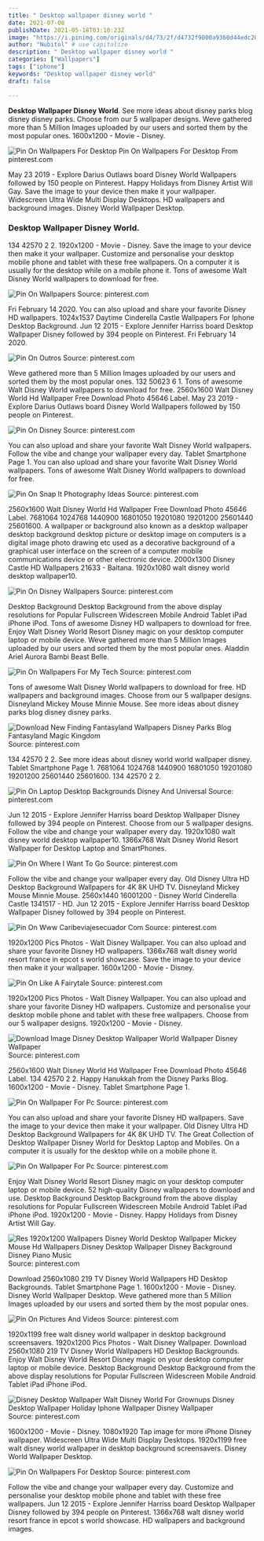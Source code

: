 ```yaml
---
title: " Desktop wallpaper disney world "
date: 2021-07-08
publishDate: 2021-05-18T03:10:23Z
image: "https://i.pinimg.com/originals/d4/73/2f/d4732f9000a9360d44edc206835c4700.jpg"
author: "Nubitol" # use capitalize
description: " Desktop wallpaper disney world "
categories: ["Wallpapers"]
tags: ["iphone"]
keywords: "Desktop wallpaper disney world"
draft: false

---
```



**Desktop Wallpaper Disney World**. See more ideas about disney parks blog disney disney parks. Choose from our 5 wallpaper designs. Weve gathered more than 5 Million Images uploaded by our users and sorted them by the most popular ones. 1600x1200 - Movie - Disney.

![Pin On Wallpapers For Desktop](https://i.pinimg.com/originals/d4/73/2f/d4732f9000a9360d44edc206835c4700.jpg "Pin On Wallpapers For Desktop")
Pin On Wallpapers For Desktop From pinterest.com


May 23 2019 - Explore Darius Outlaws board Disney World Wallpapers followed by 150 people on Pinterest. Happy Holidays from Disney Artist Will Gay. Save the image to your device then make it your wallpaper. Widescreen Ultra Wide Multi Display Desktops. HD wallpapers and background images. Disney World Wallpaper Desktop.

### Desktop Wallpaper Disney World.

134 42570 2 2. 1920x1200 - Movie - Disney. Save the image to your device then make it your wallpaper. Customize and personalise your desktop mobile phone and tablet with these free wallpapers. On a computer it is usually for the desktop while on a mobile phone it. Tons of awesome Walt Disney World wallpapers to download for free.


![Pin On Wallpapers](https://i.pinimg.com/originals/95/32/e7/9532e764c1210dce2c99c1d1184fa04c.jpg "Pin On Wallpapers")
Source: pinterest.com

Fri February 14 2020. You can also upload and share your favorite Disney HD wallpapers. 1024x1537 Daytime Cinderella Castle Wallpapers For Iphone Desktop Background. Jun 12 2015 - Explore Jennifer Harriss board Desktop Wallpaper Disney followed by 394 people on Pinterest. Fri February 14 2020.

![Pin On Outros](https://i.pinimg.com/originals/7e/af/07/7eaf07bfdf4952a9d72f8de33d2f106c.jpg "Pin On Outros")
Source: pinterest.com

Weve gathered more than 5 Million Images uploaded by our users and sorted them by the most popular ones. 132 50623 6 1. Tons of awesome Walt Disney World wallpapers to download for free. 2560x1600 Walt Disney World Hd Wallpaper Free Download Photo 45646 Label. May 23 2019 - Explore Darius Outlaws board Disney World Wallpapers followed by 150 people on Pinterest.

![Pin On Disney](https://i.pinimg.com/originals/74/da/11/74da112ec76a4e60475cc7ce163d2899.png "Pin On Disney")
Source: pinterest.com

You can also upload and share your favorite Walt Disney World wallpapers. Follow the vibe and change your wallpaper every day. Tablet Smartphone Page 1. You can also upload and share your favorite Walt Disney World wallpapers. Tons of awesome Walt Disney World wallpapers to download for free.

![Pin On Snap It Photography Ideas](https://i.pinimg.com/originals/e2/3e/c5/e23ec554dae3785003f0c9eebadb9755.jpg "Pin On Snap It Photography Ideas")
Source: pinterest.com

2560x1600 Walt Disney World Hd Wallpaper Free Download Photo 45646 Label. 7681064 1024768 1440900 16801050 19201080 19201200 25601440 25601600. A wallpaper or background also known as a desktop wallpaper desktop background desktop picture or desktop image on computers is a digital image photo drawing etc used as a decorative background of a graphical user interface on the screen of a computer mobile communications device or other electronic device. 2000x1300 Disney Castle HD Wallpapers 21633 - Baltana. 1920x1080 walt disney world desktop wallpaper10.

![Pin On Disney Wallpapers](https://i.pinimg.com/originals/77/91/1c/77911c25286aa2336468f865df57ae6a.jpg "Pin On Disney Wallpapers")
Source: pinterest.com

Desktop Background Desktop Background from the above display resolutions for Popular Fullscreen Widescreen Mobile Android Tablet iPad iPhone iPod. Tons of awesome Disney HD wallpapers to download for free. Enjoy Walt Disney World Resort Disney magic on your desktop computer laptop or mobile device. Weve gathered more than 5 Million Images uploaded by our users and sorted them by the most popular ones. Aladdin Ariel Aurora Bambi Beast Belle.

![Pin On Wallpapers For My Tech](https://i.pinimg.com/originals/01/3e/61/013e612f6dff20d5cf236c0bcd6d34de.jpg "Pin On Wallpapers For My Tech")
Source: pinterest.com

Tons of awesome Walt Disney World wallpapers to download for free. HD wallpapers and background images. Choose from our 5 wallpaper designs. Disneyland Mickey Mouse Minnie Mouse. See more ideas about disney parks blog disney disney parks.

![Download New Finding Fantasyland Wallpapers Disney Parks Blog Fantasyland Magic Kingdom](https://i.pinimg.com/originals/49/27/f1/4927f1467cdfa9590791a0e74c6f9e9e.jpg "Download New Finding Fantasyland Wallpapers Disney Parks Blog Fantasyland Magic Kingdom")
Source: pinterest.com

134 42570 2 2. See more ideas about disney world world wallpaper disney. Tablet Smartphone Page 1. 7681064 1024768 1440900 16801050 19201080 19201200 25601440 25601600. 134 42570 2 2.

![Pin On Laptop Desktop Backgrounds Disney And Universal](https://i.pinimg.com/originals/94/69/9c/94699c03d73e413fb1684765f7641462.png "Pin On Laptop Desktop Backgrounds Disney And Universal")
Source: pinterest.com

Jun 12 2015 - Explore Jennifer Harriss board Desktop Wallpaper Disney followed by 394 people on Pinterest. Choose from our 5 wallpaper designs. Follow the vibe and change your wallpaper every day. 1920x1080 walt disney world desktop wallpaper10. 1366x768 Walt Disney World Resort Wallpaper for Desktop Laptop and SmartPhones.

![Pin On Where I Want To Go](https://i.pinimg.com/originals/25/b9/e0/25b9e080815cf4a5f850dd6ffc0b1f14.jpg "Pin On Where I Want To Go")
Source: pinterest.com

Follow the vibe and change your wallpaper every day. Old Disney Ultra HD Desktop Background Wallpapers for 4K 8K UHD TV. Disneyland Mickey Mouse Minnie Mouse. 2560x1440 16001200 - Disney World Cinderella Castle 1341517 - HD. Jun 12 2015 - Explore Jennifer Harriss board Desktop Wallpaper Disney followed by 394 people on Pinterest.

![Pin On Www Caribeviajesecuador Com](https://i.pinimg.com/736x/ab/dc/8f/abdc8f5a41f6f85855012fcbd28dd0a7.jpg "Pin On Www Caribeviajesecuador Com")
Source: pinterest.com

1920x1200 Pics Photos - Walt Disney Wallpaper. You can also upload and share your favorite Disney HD wallpapers. 1366x768 walt disney world resort france in epcot s world showcase. Save the image to your device then make it your wallpaper. 1600x1200 - Movie - Disney.

![Pin On Like A Fairytale](https://i.pinimg.com/originals/8d/f9/0e/8df90edce61d527eac5ae327e34758ea.jpg "Pin On Like A Fairytale")
Source: pinterest.com

1920x1200 Pics Photos - Walt Disney Wallpaper. You can also upload and share your favorite Disney HD wallpapers. Customize and personalise your desktop mobile phone and tablet with these free wallpapers. Choose from our 5 wallpaper designs. 1920x1200 - Movie - Disney.

![Download Image Disney Desktop Wallpaper World Wallpaper Disney Wallpaper](https://i.pinimg.com/originals/d1/31/2a/d1312a7d467f30b613b2d5cb652f9457.jpg "Download Image Disney Desktop Wallpaper World Wallpaper Disney Wallpaper")
Source: pinterest.com

2560x1600 Walt Disney World Hd Wallpaper Free Download Photo 45646 Label. 134 42570 2 2. Happy Hanukkah from the Disney Parks Blog. 1600x1200 - Movie - Disney. Tablet Smartphone Page 1.

![Pin On Wallpaper For Pc](https://i.pinimg.com/originals/55/a8/8e/55a88eb846e6586f9c953f1cc6b1ed5b.jpg "Pin On Wallpaper For Pc")
Source: pinterest.com

You can also upload and share your favorite Disney HD wallpapers. Save the image to your device then make it your wallpaper. Old Disney Ultra HD Desktop Background Wallpapers for 4K 8K UHD TV. The Great Collection of Desktop Wallpaper Disney World for Desktop Laptop and Mobiles. On a computer it is usually for the desktop while on a mobile phone it.

![Pin On Wallpaper For Pc](https://i.pinimg.com/originals/8f/15/e1/8f15e15b41f38527cb63a8840e73e329.jpg "Pin On Wallpaper For Pc")
Source: pinterest.com

Enjoy Walt Disney World Resort Disney magic on your desktop computer laptop or mobile device. 52 high-quality Disney wallpapers to download and use. Desktop Background Desktop Background from the above display resolutions for Popular Fullscreen Widescreen Mobile Android Tablet iPad iPhone iPod. 1920x1200 - Movie - Disney. Happy Holidays from Disney Artist Will Gay.

![Res 1920x1200 Wallpapers Disney World Desktop Wallpaper Mickey Mouse Hd Wallpapers Disney Desktop Wallpaper Disney Background Disney Piano Music](https://i.pinimg.com/originals/f7/ae/db/f7aedb64a2539b3edcdb05b85016eb49.jpg "Res 1920x1200 Wallpapers Disney World Desktop Wallpaper Mickey Mouse Hd Wallpapers Disney Desktop Wallpaper Disney Background Disney Piano Music")
Source: pinterest.com

Download 2560x1080 219 TV Disney World Wallpapers HD Desktop Backgrounds. Tablet Smartphone Page 1. 1600x1200 - Movie - Disney. Disney World Wallpaper Desktop. Weve gathered more than 5 Million Images uploaded by our users and sorted them by the most popular ones.

![Pin On Pictures And Videos](https://i.pinimg.com/originals/92/ae/85/92ae855063b0fbcc3ce1db0a308b0379.jpg "Pin On Pictures And Videos")
Source: pinterest.com

1920x1199 free walt disney world wallpaper in desktop background screensavers. 1920x1200 Pics Photos - Walt Disney Wallpaper. Download 2560x1080 219 TV Disney World Wallpapers HD Desktop Backgrounds. Enjoy Walt Disney World Resort Disney magic on your desktop computer laptop or mobile device. Desktop Background Desktop Background from the above display resolutions for Popular Fullscreen Widescreen Mobile Android Tablet iPad iPhone iPod.

![Disney Desktop Wallpaper Walt Disney World For Grownups Disney Desktop Wallpaper Holiday Iphone Wallpaper Disney Wallpaper](https://i.pinimg.com/originals/e3/72/e5/e372e55d0c04ac32c23cf8113edd9126.jpg "Disney Desktop Wallpaper Walt Disney World For Grownups Disney Desktop Wallpaper Holiday Iphone Wallpaper Disney Wallpaper")
Source: pinterest.com

1600x1200 - Movie - Disney. 1080x1920 Tap image for more iPhone Disney wallpaper. Widescreen Ultra Wide Multi Display Desktops. 1920x1199 free walt disney world wallpaper in desktop background screensavers. Disney World Wallpaper Desktop.

![Pin On Wallpapers For Desktop](https://i.pinimg.com/originals/d4/73/2f/d4732f9000a9360d44edc206835c4700.jpg "Pin On Wallpapers For Desktop")
Source: pinterest.com

Follow the vibe and change your wallpaper every day. Customize and personalise your desktop mobile phone and tablet with these free wallpapers. Jun 12 2015 - Explore Jennifer Harriss board Desktop Wallpaper Disney followed by 394 people on Pinterest. 1366x768 walt disney world resort france in epcot s world showcase. HD wallpapers and background images.

